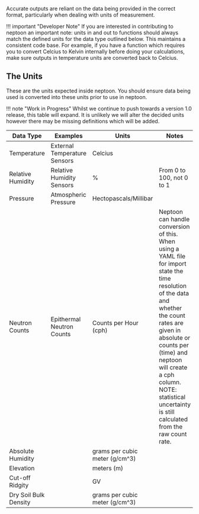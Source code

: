 Accurate outputs are reliant on the data being provided in the correct format, particularly when dealing with units of measurement.

!!! important "Developer Note"
	If you are interested in contributing to neptoon an important note: units in and out to functions should always match the defined units for the data type outlined below. This maintains a consistent code base. For example, if you have a function which requires you to convert Celcius to Kelvin internally before doing your calculations, make sure outputs in temperature units are converted back to Celcius. 

## The Units

These are the units expected inside neptoon. You should ensure data being used is converted into these units prior to use in neptoon.

!!! note "Work in Progress"
	Whilst we continue to push towards a version 1.0 release, this table will expand. It is unlikely we will alter the decided units however there may be missing definitions which will be added.

| Data Type             | Examples                     | Units                          | Notes                                                                                                                                                                                                                                                                                                  |
| --------------------- | ---------------------------- | ------------------------------ | ------------------------------------------------------------------------------------------------------------------------------------------------------------------------------------------------------------------------------------------------------------------------------------------------------ |
| Temperature           | External Temperature Sensors | Celcius                        |                                                                                                                                                                                                                                                                                                        |
| Relative Humidity     | Relative Humidity Sensors    | %                              | From 0 to 100, not 0 to 1                                                                                                                                                                                                                                                                              |
| Pressure              | Atmospheric Pressure         | Hectopascals/Millibar          |                                                                                                                                                                                                                                                                                                        |
| Neutron Counts        | Epithermal Neutron Counts    | Counts per Hour (cph)          | Neptoon can handle conversion of this. When using a YAML file for import state the time resolution of the data and whether the count rates are given in absolute or counts per (time) and neptoon will create a cph column. NOTE: statistical uncertainty is still calculated from the raw count rate. |
| Absolute Humidity     |                              | grams per cubic meter (g/cm^3) |                                                                                                                                                                                                                                                                                                        |
| Elevation             |                              | meters (m)                     |                                                                                                                                                                                                                                                                                                        |
| Cut-off Ridgity       |                              | GV                             |                                                                                                                                                                                                                                                                                                        |
| Dry Soil Bulk Density |                              | grams per cubic meter (g/cm^3) |                                                                                                                                                                                                                                                                                                        |
